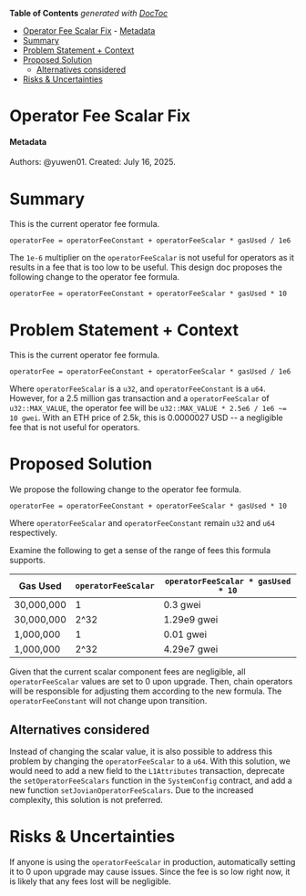 <!-- START doctoc generated TOC please keep comment here to allow auto update -->
<!-- DON'T EDIT THIS SECTION, INSTEAD RE-RUN doctoc TO UPDATE -->
**Table of Contents**  *generated with [DocToc](https://github.com/thlorenz/doctoc)*

- [Operator Fee Scalar Fix](#operator-fee-scalar-fix)
      - [Metadata](#metadata)
- [Summary](#summary)
- [Problem Statement + Context](#problem-statement--context)
- [Proposed Solution](#proposed-solution)
  - [Alternatives considered](#alternatives-considered)
- [Risks & Uncertainties](#risks--uncertainties)

<!-- END doctoc generated TOC please keep comment here to allow auto update -->

# Operator Fee Scalar Fix

#### Metadata

Authors: @yuwen01.
Created: July 16, 2025.

# Summary

This is the current operator fee formula.

```
operatorFee = operatorFeeConstant + operatorFeeScalar * gasUsed / 1e6
```

The `1e-6` multiplier on the `operatorFeeScalar` is not useful for operators as it results in a fee that is too low to be useful. This design doc proposes the following change to the operator fee formula.

```
operatorFee = operatorFeeConstant + operatorFeeScalar * gasUsed * 10
```

<!-- Most (if not all) documents should have a summary.
While the length will likely be proportional to the length of the full document,
the summary should be as succinct as possible. -->

# Problem Statement + Context

<!-- Describe the specific problem that the document is seeking to address as well
as information needed to understand the problem and design space.
If more information is needed on the costs of the problem,
this is a good place to that information. -->

This is the current operator fee formula.

```
operatorFee = operatorFeeConstant + operatorFeeScalar * gasUsed / 1e6
```

Where `operatorFeeScalar` is a `u32`, and `operatorFeeConstant` is a `u64`. However, for a 2.5 million gas transaction and a `operatorFeeScalar` of `u32::MAX_VALUE`, the operator fee will be `u32::MAX_VALUE * 2.5e6 / 1e6 ~= 10 gwei`. With an ETH price of 2.5k, this is 0.0000027 USD -- a negligible fee that is not useful for operators.

# Proposed Solution

<!-- A high level overview of the proposed solution.
When there are multiple alternatives there should be an explanation
of why one solution was picked over other solutions.
As a rule of thumb, including code snippets (except for defining an external API)
is likely too low level. -->

We propose the following change to the operator fee formula.

```
operatorFee = operatorFeeConstant + operatorFeeScalar * gasUsed * 10
```

Where `operatorFeeScalar` and `operatorFeeConstant` remain `u32` and `u64` respectively.

Examine the following to get a sense of the range of fees this formula supports.

| Gas Used | `operatorFeeScalar` | `operatorFeeScalar * gasUsed * 10` |
|----------|-------------------|---------------------------------|
| 30,000,000 | 1 | 0.3 gwei |
| 30,000,000 | 2^32 | 1.29e9 gwei |
| 1,000,000 | 1 | 0.01 gwei |
| 1,000,000 | 2^32 | 4.29e7 gwei |

Given that the current scalar component fees are negligible, all `operatorFeeScalar` values are set to 0 upon upgrade. Then, chain operators will be responsible for adjusting them according to the new formula. The `operatorFeeConstant` will not change upon transition.

## Alternatives considered

Instead of changing the scalar value, it is also possible to address this problem by changing the `operatorFeeScalar` to a `u64`. With this solution, we would need to add a new field to the `L1Attributes` transaction, deprecate the `setOperatorFeeScalars` function in the `SystemConfig` contract, and add a new function `setJovianOperatorFeeScalars`. Due to the increased complexity, this solution is not preferred.

# Risks & Uncertainties

<!-- An overview of what could go wrong.
Also any open questions that need more work to resolve. -->

If anyone is using the `operatorFeeScalar` in production, automatically setting it to 0 upon upgrade may cause issues. Since the fee is so low right now, it is likely that any fees lost will be negligible.
